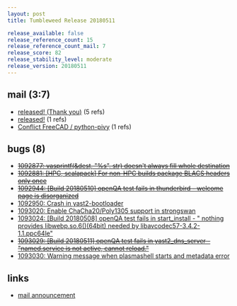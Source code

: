 ```yaml
---
layout: post
title: Tumbleweed Release 20180511

release_available: false
release_reference_count: 15
release_reference_count_mail: 7
release_score: 82
release_stability_level: moderate
release_version: 20180511
---
```


## mail (3:7)

- [released! (Thank you)](https://lists.opensuse.org/opensuse-factory/2018-05/msg00143.html) (5 refs)
- [released!](https://lists.opensuse.org/opensuse-factory/2018-05/msg00146.html) (1 refs)
- [Conflict FreeCAD / python-pivy](https://lists.opensuse.org/opensuse-factory/2018-05/msg00155.html) (1 refs)

## bugs (8)

<!--more-->

- ~~[1092877: vasprintf(&dest, "%s", str) doesn't always fill whole destination](https://bugzilla.opensuse.org/show_bug.cgi?id=1092877)~~
- ~~[1092881: \[HPC, scalapack\] For non-HPC builds package BLACS headers only once](https://bugzilla.opensuse.org/show_bug.cgi?id=1092881)~~
- ~~[1092944: \[Build 20180510\] openQA test fails in thunderbird - welcome page is disorganized](https://bugzilla.opensuse.org/show_bug.cgi?id=1092944)~~
- [1092950: Crash in yast2-bootloader](https://bugzilla.opensuse.org/show_bug.cgi?id=1092950)
- [1093020: Enable ChaCha20/Poly1305 support in strongswan](https://bugzilla.opensuse.org/show_bug.cgi?id=1093020)
- [1093024: \[Build 20180508\] openQA test fails in start_install - " nothing provides libwebp.so.6()(64bit) needed by libavcodec57-3.4.2-1.1.ppc64le"](https://bugzilla.opensuse.org/show_bug.cgi?id=1093024)
- ~~[1093029: \[Build 20180511\] openQA test fails in yast2_dns_server - "named.service is not active, cannot reload."](https://bugzilla.opensuse.org/show_bug.cgi?id=1093029)~~
- [1093030: Warning message when plasmashell starts and metadata error](https://bugzilla.opensuse.org/show_bug.cgi?id=1093030)



## links

- [mail announcement](https://lists.opensuse.org/opensuse-factory/2018-05/msg00140.html)
